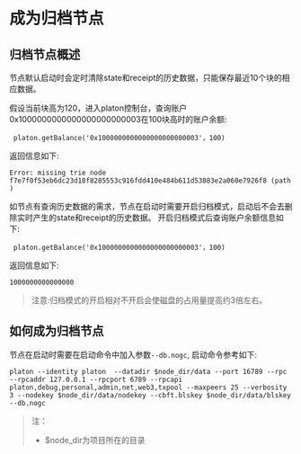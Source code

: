 # 成为归档节点

## 归档节点概述
节点默认启动时会定时清除state和receipt的历史数据，只能保存最近10个块的相应数据。

假设当前块高为120，进入platon控制台，查询账户0x1000000000000000000000003在100块高时的账户余额:
```
 platon.getBalance('0x1000000000000000000000003'，100)
```
返回信息如下:
```
Error: missing trie node f7e7f0f53eb6dc23d18f8285553c916fdd410e484b611d53883e2a060e7926f8 (path )
```

如节点有查询历史数据的需求，节点在启动时需要开启归档模式，启动后不会去删除实时产生的state和receipt的历史数据。
开启归档模式后查询账户余额信息如下:
```
 platon.getBalance('0x1000000000000000000000003'，100)
```
返回信息如下:
```
1000000000000000
```

> 注意:归档模式的开启相对不开启会使磁盘的占用量提高约3倍左右。


## 如何成为归档节点
节点在启动时需要在启动命令中加入参数`--db.nogc`,
启动命令参考如下:
```
platon --identity platon  --datadir $node_dir/data --port 16789 --rpc --rpcaddr 127.0.0.1 --rpcport 6789 --rpcapi platon,debug,personal,admin,net,web3,txpool --maxpeers 25 --verbosity 3 --nodekey $node_dir/data/nodekey --cbft.blskey $node_dir/data/blskey  --db.nogc
```
> 注：
> -  $node_dir为项目所在的目录
